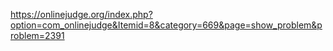 https://onlinejudge.org/index.php?option=com_onlinejudge&Itemid=8&category=669&page=show_problem&problem=2391